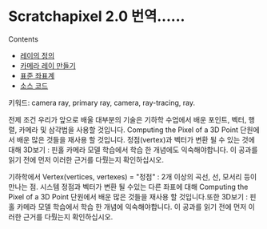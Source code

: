# Scratchapixel 2.0 번역......

Contents
- [레이의 정의](레이의-정의)
- [카메라 레이 만들기](카메라-레이-만들기)
- [표준 좌표계](표준좌표계)
- [소스 코드](소스코드)

키워드: camera ray, primary ray, camera, ray-tracing, ray.

전제 조건
우리가 앞으로 배울 대부분의 기술은 기하학 수업에서 배운 포인트, 벡터, 행렬, 카메라 및 삼각법을 사용할 것입니다.
Computing the Pixel of a 3D Point 단원에서 배운 많은 것들을 재사용 할 것입니다.
정점(vertex)과 벡터가 변환 될 수 있는 
것에대해
3D보기 : 핀홀 카메라 모델 학습에서 학습 한 개념에도 익숙해야합니다. 이 공과를 읽기 전에 먼저 이러한 근거를 다뤘는지 확인하십시오.

기하학에서 Vertex(vertices, vertexes) = "정점"
: 2개 이상의 곡선, 선, 모서리 등이 만나는 점.
시스템 정점과 벡터가 변환 될 수있는 다른 좌표에 대해 Computing the Pixel of a 3D Point 단원에서 배운 많은 것들을 재사용 할 것입니다.또한 3D보기 : 핀홀 카메라 모델 학습에서 학습 한 개념에 익숙해야합니다. 이 공과를 읽기 전에 먼저 이러한 근거를 다뤘는지 확인하십시오.
